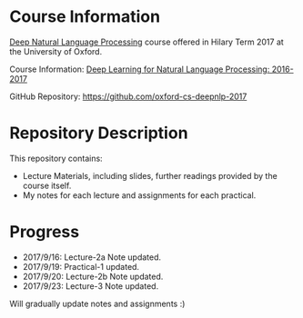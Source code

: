 # Course Information

[Deep Natural Language Processing](http://www.cs.ox.ac.uk/teaching/courses/2016-2017/dl/) course offered in Hilary Term 2017 at the University of Oxford.

Course Information: [Deep Learning for Natural Language Processing:  2016-2017](http://www.cs.ox.ac.uk/teaching/courses/2016-2017/dl/)

GitHub Repository: https://github.com/oxford-cs-deepnlp-2017



# Repository Description

This repository contains:

- Lecture Materials, including slides, further readings provided by the course itself.
- My notes for each lecture and assignments for each practical.



# Progress
- 2017/9/16: Lecture-2a Note updated.
- 2017/9/19: Practical-1 updated.
- 2017/9/20: Lecture-2b Note updated.
- 2017/9/23: Lecture-3 Note updated.

Will gradually update notes and assignments :)


